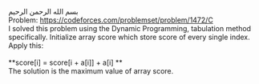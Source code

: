 بسم الله الرحمن الرحيم
<br />
Problem: https://codeforces.com/problemset/problem/1472/C
<br />
I solved this problem using the Dynamic Programming, tabulation method specifically. Initialize array score which store score of every single index. Apply this: <br />
<br />
**score[i] = score[i + a[i]] + a[i] **<br />
The solution is the maximum value of array score.
